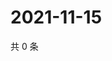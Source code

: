 # 2021-11-15

共 0 条

<!-- BEGIN WEIBO -->
<!-- 最后更新时间 Mon Nov 15 2021 06:13:50 GMT+0800 (China Standard Time) -->

<!-- END WEIBO -->
